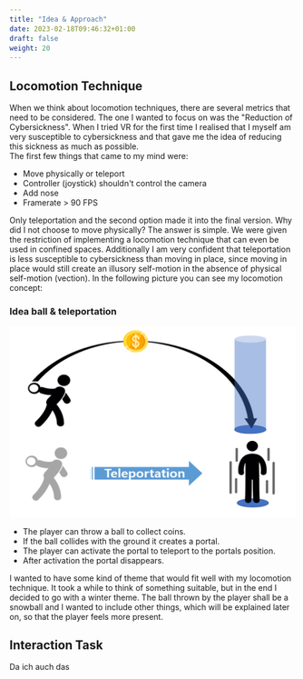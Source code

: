 ```yaml
---
title: "Idea & Approach"
date: 2023-02-18T09:46:32+01:00
draft: false
weight: 20
---
```


## Locomotion Technique
When we think about locomotion techniques, there are several metrics that need to be considered.
The one I wanted to focus on was the "Reduction of Cybersickness". 
When I tried VR for the first time I realised that I myself am very susceptible to cybersickness and that gave me the idea of reducing this sickness as much as possible. <br>
The first few things that came to my mind were:

* Move physically or teleport
* Controller (joystick) shouldn't control the camera
* Add nose
* Framerate > 90 FPS

Only teleportation and the second option made it into the final version.
Why did I not choose to move physically? The answer is simple. 
We were given the restriction of implementing a locomotion technique that can even be used in confined spaces.
Additionally I am very confident that teleportation is less susceptible to cybersickness than moving in place, since moving in place would still create an illusory self-motion in the absence of physical self-motion (vection).
In the following picture you can see my locomotion concept:

### Idea ball & teleportation

![idea tp](https://raw.githubusercontent.com/Lithanel/Lithanel_page/master/images/idea/idea_tp.png)

* The player can throw a ball to collect coins.
* If the ball collides with the ground it creates a portal.
* The player can activate the portal to teleport to the portals position.
* After activation the portal disappears.

I wanted to have some kind of theme that would fit well with my locomotion technique. 
It took a while to think of something suitable, but in the end I decided to go with a winter theme.
The ball thrown by the player shall be a snowball and I wanted to include other things, which will be explained later on, so that the player feels more present. <br>

## Interaction Task
Da ich auch das